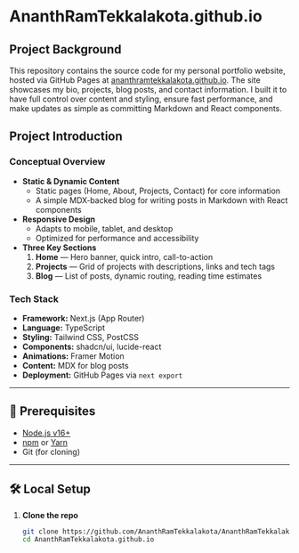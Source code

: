# AnanthRamTekkalakota.github.io


## Project Background

This repository contains the source code for my personal portfolio website, hosted via GitHub Pages at [ananthramtekkalakota.github.io](https://ananthramtekkalakota.github.io). The site showcases my bio, projects, blog posts, and contact information. I built it to have full control over content and styling, ensure fast performance, and make updates as simple as committing Markdown and React components.

## Project Introduction

### Conceptual Overview

- **Static & Dynamic Content**  
  - Static pages (Home, About, Projects, Contact) for core information  
  - A simple MDX‐backed blog for writing posts in Markdown with React components  
- **Responsive Design**  
  - Adapts to mobile, tablet, and desktop  
  - Optimized for performance and accessibility  
- **Three Key Sections**  
  1. **Home** — Hero banner, quick intro, call-to-action  
  2. **Projects** — Grid of projects with descriptions, links and tech tags  
  3. **Blog** — List of posts, dynamic routing, reading time estimates  

### Tech Stack

- **Framework:** Next.js (App Router)  
- **Language:** TypeScript  
- **Styling:** Tailwind CSS, PostCSS  
- **Components:** shadcn/ui, lucide-react  
- **Animations:** Framer Motion  
- **Content:** MDX for blog posts  
- **Deployment:** GitHub Pages via `next export`  

---


## 🔗 Prerequisites

- [Node.js v16+](https://nodejs.org/)  
- [npm](https://npmjs.com/) or [Yarn](https://yarnpkg.com/)  
- Git (for cloning)  

---

## 🛠️ Local Setup

1. **Clone the repo**  
   ```bash
   git clone https://github.com/AnanthRamTekkalakota/AnanthRamTekkalakota.github.io.git
   cd AnanthRamTekkalakota.github.io
